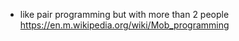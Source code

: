 - like pair programming but with more than 2 people https://en.m.wikipedia.org/wiki/Mob_programming

